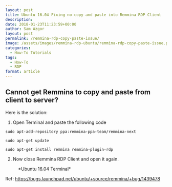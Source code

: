 ```yaml
---
layout: post
title: Ubuntu 16.04 Fixing no copy and paste into Remmina RDP Client
description: 
date: 2018-01-23T11:23:59+00:00
author: Sam Azgor
layout: post
permalink: /remmina-rdp-copy-paste-issue/
image: /assets/images/remmina-rdp-ubuntu/remmina-rdp-copy-paste-issue.png
categories:
  - How-To Tutorials
tags:
  - How-To
  - RDP
format: article
---
```


<h2>Cannot get Remmina to copy and paste from client to server?</h2>

Here is the solution:

1) Open Terminal and paste the following code

```
sudo apt-add-repository ppa:remmina-ppa-team/remmina-next

sudo apt-get update

sudo apt-get install remmina remmina-plugin-rdp
```

2) Now close Remmina RDP Client and open it again.

<figure>
<amp-img src="/assets/images/remmina-rdp-ubuntu/terminal.png" alt="Remmina RDP Client" width="600" height="300" layout="responsive">
</amp-img>
<figcaption>*Ubuntu 16.04 Terminal* 
</figcaption>
</figure>

Ref: https://bugs.launchpad.net/ubuntu/+source/remmina/+bug/1439478
